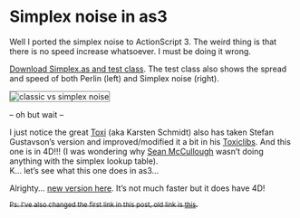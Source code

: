 <!--
  id: 473
  date: 2010-05-13T22:49:36
  modified: 2016-12-14T19:57:50
  slug: simplex-noise-in-as3
  type: post
  categories: code, ActionScript
  tags: simplex noise, Stefan Gustavson, test
  metaKeyword: Simplex noise
  metaTitle: Simplex noise in as3
  metaDescription: A port from Java Simplex noise to ActionScript 3.
  inCv: 
  inPortfolio: 
  dateFrom: 
  dateTo: 
-->

# Simplex noise in as3

<p>Well I ported the simplex noise to ActionScript 3. The weird thing is that there is no speed increase whatsoever. I must be doing it wrong.</p>
<p><!--more--></p>
<p><a href="https://res.cloudinary.com/dn1rmdjs5/image/upload/v1566568756/rv/simplexAs4D.rar">Download Simplex.as and test class</a>. The test class also shows the spread and speed of both Perlin (left) and Simplex noise (right).</p>
<p><img src="https://res.cloudinary.com/dn1rmdjs5/image/upload/v1566568756/rv/classicVsSimplex.jpg" alt="classic vs simplex noise" style="border:1px solid grey;"/></p>
<p>&#8211; oh but wait &#8211;</p>
<p>I just notice the great <a href="http://toxi.co.uk/">Toxi</a> (aka Karsten Schmidt) also has taken Stefan Gustavson&#8217;s version and improved/modified it a bit in his <a href="http://code.google.com/p/toxiclibs/source/browse/trunk/toxiclibs/src.core/toxi/math/noise/SimplexNoise.java">Toxiclibs</a>. And this one is in 4D!!! (I was wondering why <a href="http://gist.github.com/304522">Sean McCullough</a> wasn&#8217;t doing anything with the simplex lookup table).<br />K&#8230; let&#8217;s see what this one does in as3&#8230;</p>
<p>Alrighty&#8230; <a href="https://res.cloudinary.com/dn1rmdjs5/image/upload/v1566568756/rv/simplexAs4D.rar">new version here</a>. It&#8217;s not much faster but it does have 4D!</p>
<p><del><small>Ps: I&#8217;ve also changed the first link in this post, old link is <a href="https://res.cloudinary.com/dn1rmdjs5/image/upload/v1566568756/rv/simplexAs4D.rar">this</a>.</small></del></p>